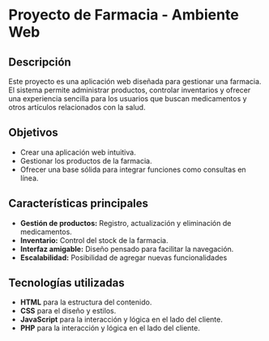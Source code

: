 # Proyecto de Farmacia - Ambiente Web

## Descripción
Este proyecto es una aplicación web diseñada para gestionar una farmacia. El sistema permite administrar productos, controlar inventarios y ofrecer una experiencia sencilla para los usuarios que buscan medicamentos y otros artículos relacionados con la salud.

## Objetivos
- Crear una aplicación web intuitiva.
- Gestionar los productos de la farmacia.
- Ofrecer una base sólida para integrar funciones como consultas en línea.

## Características principales
- **Gestión de productos:** Registro, actualización y eliminación de medicamentos.
- **Inventario:** Control del stock de la farmacia.
- **Interfaz amigable:** Diseño pensado para facilitar la navegación.
- **Escalabilidad:** Posibilidad de agregar nuevas funcionalidades

## Tecnologías utilizadas
- **HTML** para la estructura del contenido.
- **CSS** para el diseño y estilos.
- **JavaScript** para la interacción y lógica en el lado del cliente.
- **PHP** para la interacción y lógica en el lado del cliente.
